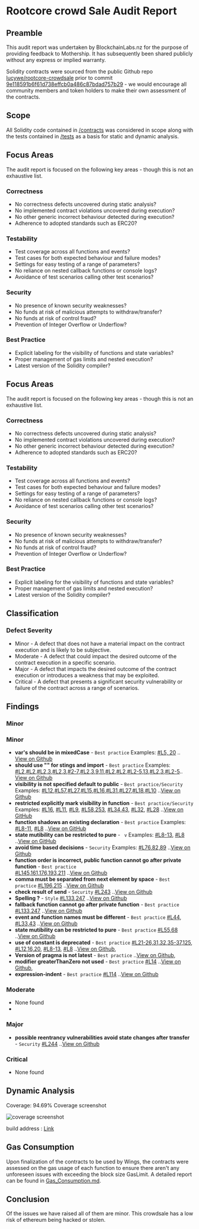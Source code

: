 # Rootcore crowd Sale Audit Report

## Preamble
This audit report was undertaken by BlockchainLabs.nz for the purpose of providing feedback to Mothership. It has subsequently been shared publicly without any express or implied warranty.

Solidity contracts were sourced from the public Github repo [lucywe/rootcore-crowdsale](https://github.com/lucywe/rootcore-crowdsale) prior to commit [9e118591b6f61d738effcb0a486c87bdad757b29](https://github.com/lucywe/rootcore-crowdsale/commit/9e118591b6f61d738effcb0a486c87bdad757b29) - we would encourage all community members and token holders to make their own assessment of the contracts.

## Scope
All Solidity code contained in [/contracts](https://github.com/lucywe/rootcore-crowdsale/tree/master/solidity/contracts) was considered in scope along with the tests contained in [/tests](https://github.com/lucywe/rootcore-crowdsale/tree/master/solidity/test) as a basis for static and dynamic analysis.

## Focus Areas
The audit report is focused on the following key areas - though this is not an exhaustive list.
### Correctness
- No correctness defects uncovered during static analysis?
- No implemented contract violations uncovered during execution?
- No other generic incorrect behaviour detected during execution?
- Adherence to adopted standards such as ERC20?
### Testability
- Test coverage across all functions and events?
- Test cases for both expected behaviour and failure modes?
- Settings for easy testing of a range of parameters?
- No reliance on nested callback functions or console logs?
- Avoidance of test scenarios calling other test scenarios?
### Security
- No presence of known security weaknesses?
- No funds at risk of malicious attempts to withdraw/transfer?
- No funds at risk of control fraud?
- Prevention of Integer Overflow or Underflow?
### Best Practice
- Explicit labeling for the visibility of functions and state variables?
- Proper management of gas limits and nested execution?
- Latest version of the Solidity compiler?

## Focus Areas
The audit report is focused on the following key areas - though this is not an exhaustive list.
### Correctness
- No correctness defects uncovered during static analysis?
- No implemented contract violations uncovered during execution?
- No other generic incorrect behaviour detected during execution?
- Adherence to adopted standards such as ERC20?
### Testability
- Test coverage across all functions and events?
- Test cases for both expected behaviour and failure modes?
- Settings for easy testing of a range of parameters?
- No reliance on nested callback functions or console logs?
- Avoidance of test scenarios calling other test scenarios?
### Security
- No presence of known security weaknesses?
- No funds at risk of malicious attempts to withdraw/transfer?
- No funds at risk of control fraud?
- Prevention of Integer Overflow or Underflow?
### Best Practice
- Explicit labeling for the visibility of functions and state variables?
- Proper management of gas limits and nested execution?
- Latest version of the Solidity compiler?

## Classification
### Defect Severity
- Minor - A defect that does not have a material impact on the contract execution and is likely to be subjective.
- Moderate - A defect that could impact the desired outcome of the contract execution in a specific scenario.
- Major - A defect that impacts the desired outcome of the contract execution or introduces a weakness that may be exploited.
- Critical - A defect that presents a significant security vulnerability or failure of the contract across a range of scenarios.
## Findings

<!-- Here goes a list of issues -->
### Minor
### Minor
- **var's should be in mixedCase** - `Best practice` Examples: [#L5, 20](https://github.com/tikonoff/rootcore/blob/master/contracts/helpers/Migrations.sol) .. [View on Github](https://github.com/tikonoff/rootcore/issues/1)
- **should use "" for stings and import** - `Best practice` Examples: [#L2](https://github.com/tikonoff/rootcore/blob/master/contracts/helpers/TestCrowdsaleController.sol),[#L2](https://github.com/tikonoff/rootcore/blob/master/contracts/helpers/TestUtils.sol),[#L2,3](https://github.com/tikonoff/rootcore/blob/master/contracts/interfaces/ISmartToken.sol),[#L2,3](https://github.com/tikonoff/rootcore/blob/master/contracts/interfaces/ITokenHolder.sol),[#2-7](https://github.com/tikonoff/rootcore/blob/master/contracts/CrowdsaleController.sol),[#L2,3,9,11](https://github.com/tikonoff/rootcore/blob/master/contracts/ERC20Token.sol),[#L2](https://github.com/tikonoff/rootcore/blob/master/contracts/Owned.sol),[#L2](https://github.com/tikonoff/rootcore/blob/master/contracts/Pausable.sol),[#L2-5,13](https://github.com/tikonoff/rootcore/blob/master/contracts/SmartToken.sol),[#L2,3](https://github.com/tikonoff/rootcore/blob/master/contracts/SmartTokenController.sol),[#L2-5](https://github.com/tikonoff/rootcore/blob/master/contracts/TokenHolder.sol).. [View on Github](https://github.com/tikonoff/rootcore/issues/2)
- **visibility is not specified default to public** - `Best practice/Security` Examples: [#L12](https://github.com/tikonoff/rootcore/blob/master/contracts/helpers/Migrations.sol),[#L57](https://github.com/tikonoff/rootcore/blob/master/contracts/CrowdsaleController.sol),[#L27](https://github.com/tikonoff/rootcore/blob/master/contracts/ERC20Token.sol),[#L15](https://github.com/tikonoff/rootcore/blob/master/contracts/Managed.sol),[#L16](https://github.com/tikonoff/rootcore/blob/master/contracts/Owned.sol),[#L31](https://github.com/tikonoff/rootcore/blob/master/contracts/SmartToken.sol),[#L27](https://github.com/tikonoff/rootcore/blob/master/contracts/SmartTokenController.sol),[#L18](https://github.com/tikonoff/rootcore/blob/master/contracts/TokenHolder.sol),[#L10](https://github.com/tikonoff/rootcore/blob/master/contracts/Utils.sol) ..[View on Github](https://github.com/tikonoff/rootcore/issues/3)
- **restricted explicitly mark visibility in function** - `Best practice/Security` Examples: [#L16](https://github.com/tikonoff/rootcore/blob/master/contracts/helpers/Migrations.sol), [#L11](https://github.com/tikonoff/rootcore/blob/master/contracts/helpers/TestCrowdsaleController.sol), [#L9](https://github.com/tikonoff/rootcore/blob/master/contracts/helpers/TestERC20Token.sol), [#L58,253](https://github.com/tikonoff/rootcore/blob/master/contracts/CrowdsaleController.sol), [#L34,43](https://github.com/tikonoff/rootcore/blob/master/contracts/Pausable.sol), [#L32](https://github.com/tikonoff/rootcore/blob/master/contracts/SmartToken.sol), [#L28](https://github.com/tikonoff/rootcore/blob/master/contracts/SmartTokenController.sol) ..[View on GitHub](https://github.com/tikonoff/rootcore/issues/4)
- **function shadows an existing declaration** - `Best practice` Examples: [#L8-11](https://github.com/tikonoff/rootcore/blob/master/contracts/interfaces/IERC20Token.sol), [#L8](https://github.com/tikonoff/rootcore/blob/master/contracts/interfaces/IOwned.sol) ..[View on GitHub](https://github.com/tikonoff/rootcore/issues/5)
- **state mutibility can be restricted to pure** - ` v` Examples:
[#L8-13](https://github.com/tikonoff/rootcore/blob/master/contracts/interfaces/IERC20Token.sol), [#L8](https://github.com/tikonoff/rootcore/blob/master/contracts/interfaces/IOwned.sol) ..[View on GitHub](https://github.com/tikonoff/rootcore/issues/6)
- **avoid time based decisions** - `Security` Examples:
[#L76,82,89](https://github.com/tikonoff/rootcore/blob/master/contracts/CrowdsaleController.sol) ..[View on Github](https://github.com/tikonoff/rootcore/issues/7)
- **function order is incorrect, public function cannot
  go after private function** - `Best practice`  
[#L145,161,176,193,211](https://github.com/tikonoff/rootcore/blob/master/contracts/CrowdsaleController.sol) ..[View on Github](https://github.com/tikonoff/rootcore/issues/8)
- **comma must be separated from next element
  by space** - `Best practice`
  [#L196,215](https://github.com/tikonoff/rootcore/blob/master/contracts/CrowdsaleController.sol) ..[View on Github](https://github.com/tikonoff/rootcore/issues/9)
- **check result of send** - `Security`
  [#L243](https://github.com/tikonoff/rootcore/blob/master/contracts/CrowdsaleController.sol) ..[View on Github](https://github.com/tikonoff/rootcore/issues/10)
- **Spelling ?** - `Style`
  [#L133,247](https://github.com/tikonoff/rootcore/blob/master/contracts/CrowdsaleController.sol) ..[View on Github](https://github.com/tikonoff/rootcore/issues/12)
- **fallback function cannot go after private function** - `Best practice`
  [#L133,247](https://github.com/tikonoff/rootcore/blob/master/contracts/CrowdsaleController.sol) ..[View on Github](https://github.com/tikonoff/rootcore/issues/13)
- **event and function names must be different** - `Best practice`
  [#L44](https://github.com/tikonoff/rootcore/blob/master/contracts/ERC20Token.sol), [#L33,43](https://github.com/tikonoff/rootcore/blob/master/contracts/Pausable.sol) ..[View on Github](https://github.com/tikonoff/rootcore/issues/14)
- **state mutibility can be restricted to pure** - `Best practice`
  [#L55,68](https://github.com/tikonoff/rootcore/blob/master/contracts/Utils.sol) ..[View on Github](https://github.com/tikonoff/rootcore/issues/15)
- **use of constant is deprecated** - `Best practice`
  [#L21-26,31,32,35-37,125](https://github.com/tikonoff/rootcore/blob/master/contracts/CrowdsaleController.sol), [#L12,16,20](https://github.com/tikonoff/rootcore/blob/master/contracts/helpers/TestUtils.sol), [#L8-13](https://github.com/tikonoff/rootcore/blob/master/contracts/interfaces/IERC20Token.sol), [#L8](https://github.com/tikonoff/rootcore/blob/master/contracts/interfaces/IOwned.sol) ..[View on Github](https://github.com/tikonoff/rootcore/issues/16),
- **Version of pragma is not latest** - `Best practice`
  ..[View on Github](https://github.com/tikonoff/rootcore/issues/18),
- **modifier greaterThanZero not used** - `Best practice`
  [#L14](https://github.com/tikonoff/rootcore/blob/master/contracts/helpers/TestUtils.sol) ..[View on Github](https://github.com/tikonoff/rootcore/issues/22),
- **expression-indent** - `Best practice`
  [#L114](https://github.com/tikonoff/rootcore/blob/master/contracts/CrowdsaleController.sol) ..[View on Github](https://github.com/tikonoff/rootcore/issues/22)
  
### Moderate
- None found
-
### Major
- **possible reentrancy vulnerabilities avoid state changes after transfer** - `Security`
  [#L244](https://github.com/tikonoff/rootcore/blob/master/contracts/CrowdsaleController.sol) ..[View on Github](https://github.com/tikonoff/rootcore/issues/11)

### Critical
- None found


## Dynamic Analysis
Coverage: 94.69%
Coverage screenshot

<img alt="coverage screenshot" src="http://www.brucelihunting4ajob.info/img/tmp/Coverage_screenshot.png">

build address : [Link](https://travis-ci.org/ryu9827/rootcore/builds/334233219)

## Gas Consumption

Upon finalization of the contracts to be used by Wings, the contracts were assessed on the gas usage of each function to ensure there aren't any unforeseen issues with exceeding the block size GasLimit. A detailed report can be found in [Gas_Consumption.md](https://github.com/tikonoff/rootcore/blob/master/audit/Gas_consumption_report.md).



## Conclusion
Of the issues we have raised all of them are minor. This crowdsale has a low risk of ethereum being hacked or stolen.

